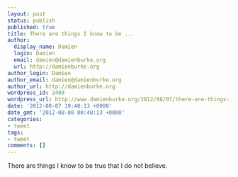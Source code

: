 ```yaml
---
layout: post
status: publish
published: true
title: There are things I know to be ...
author:
  display_name: Damien
  login: Damien
  email: damien@damienburke.org
  url: http://damienburke.org
author_login: Damien
author_email: damien@damienburke.org
author_url: http://damienburke.org
wordpress_id: 2409
wordpress_url: http://www.damienburke.org/2012/08/07/there-are-things-i-know-to-be/
date: '2012-08-07 19:40:13 +0000'
date_gmt: '2012-08-08 00:40:13 +0000'
categories:
- tweet
tags:
- tweet
comments: []
---
```

<p>There are things I know to be true that I do not believe.</p>

